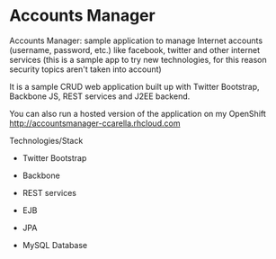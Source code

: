 Accounts Manager
================

Accounts Manager: sample application to manage Internet accounts (username, password, etc.) like facebook, twitter and other internet services (this is a sample app to try new technologies, for this reason security topics aren't taken into account)

It is a sample CRUD web application built up with Twitter Bootstrap, Backbone JS, REST services and J2EE backend.

You can also run a hosted version of the application on my OpenShift http://accountsmanager-ccarella.rhcloud.com

Technologies/Stack

- Twitter Bootstrap

- Backbone

- REST services

- EJB

- JPA

- MySQL Database
